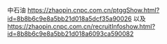 中石油   https://zhaopin.cnpc.com.cn/ptggShow.html?id=8b8b6c9e8a5bb21d018a5dcf35a90026 以及
https://zhaopin.cnpc.com.cn/recruitInfoshow.html?id=8b8b6c9e8a5bb21d018a6093ca590082



